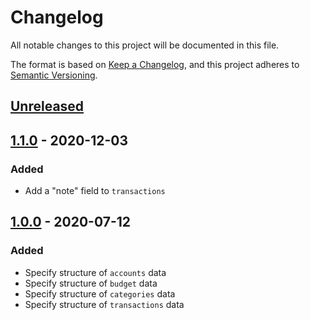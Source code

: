 # Changelog
All notable changes to this project will be documented in this file.

The format is based on [Keep a Changelog](https://keepachangelog.com/en/1.0.0/),
and this project adheres to [Semantic Versioning](https://semver.org/spec/v2.0.0.html).

## [Unreleased]

## [1.1.0] - 2020-12-03
### Added
- Add a "note" field to `transactions`

## [1.0.0] - 2020-07-12
### Added
- Specify structure of `accounts` data
- Specify structure of `budget` data
- Specify structure of `categories` data
- Specify structure of `transactions` data

[Unreleased]: https://github.com/forevermatt/budget-data/compare/1.1.0...develop
[1.1.0]: https://github.com/forevermatt/budget-data/releases/tag/1.1.0
[1.0.0]: https://github.com/forevermatt/budget-data/releases/tag/1.0.0
